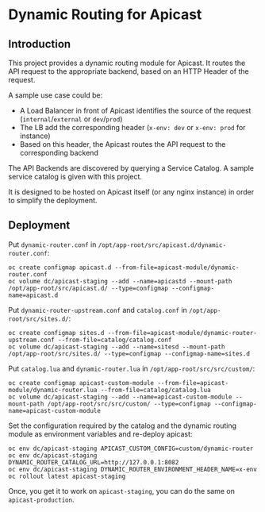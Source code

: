 # Dynamic Routing for Apicast

## Introduction

This project provides a dynamic routing module for Apicast. It routes the
API request to the appropriate backend, based on an HTTP Header of the request.

A sample use case could be:
 - A Load Balancer in front of Apicast identifies the source of the request (`internal`/`external` or `dev`/`prod`)
 - The LB add the corresponding header (`x-env: dev` or `x-env: prod` for instance)
 - Based on this header, the Apicast routes the API request to the corresponding backend

The API Backends are discovered by querying a Service Catalog. A sample service
catalog is given with this project.

It is designed to be hosted on Apicast itself (or any nginx instance) in order
to simplify the deployment.

## Deployment

Put `dynamic-router.conf` in `/opt/app-root/src/apicast.d/dynamic-router.conf`:
```
oc create configmap apicast.d --from-file=apicast-module/dynamic-router.conf
oc volume dc/apicast-staging --add --name=apicastd --mount-path /opt/app-root/src/apicast.d/ --type=configmap --configmap-name=apicast.d
```

Put `dynamic-router-upstream.conf` and `catalog.conf` in `/opt/app-root/src/sites.d/`:
```
oc create configmap sites.d --from-file=apicast-module/dynamic-router-upstream.conf --from-file=catalog/catalog.conf
oc volume dc/apicast-staging --add --name=sitesd --mount-path /opt/app-root/src/sites.d/ --type=configmap --configmap-name=sites.d
```

Put `catalog.lua` and `dynamic-router.lua` in `/opt/app-root/src/src/custom/`:
```
oc create configmap apicast-custom-module --from-file=apicast-module/dynamic-router.lua --from-file=catalog/catalog.lua
oc volume dc/apicast-staging --add --name=apicast-custom-module --mount-path /opt/app-root/src/src/custom/ --type=configmap --configmap-name=apicast-custom-module
```

Set the configuration required by the catalog and the dynamic routing module as environment variables and re-deploy apicast:
```
oc env dc/apicast-staging APICAST_CUSTOM_CONFIG=custom/dynamic-router
oc env dc/apicast-staging DYNAMIC_ROUTER_CATALOG_URL=http://127.0.0.1:8082
oc env dc/apicast-staging DYNAMIC_ROUTER_ENVIRONMENT_HEADER_NAME=x-env
oc rollout latest apicast-staging
```

Once, you get it to work on `apicast-staging`, you can do the same on `apicast-production`.
